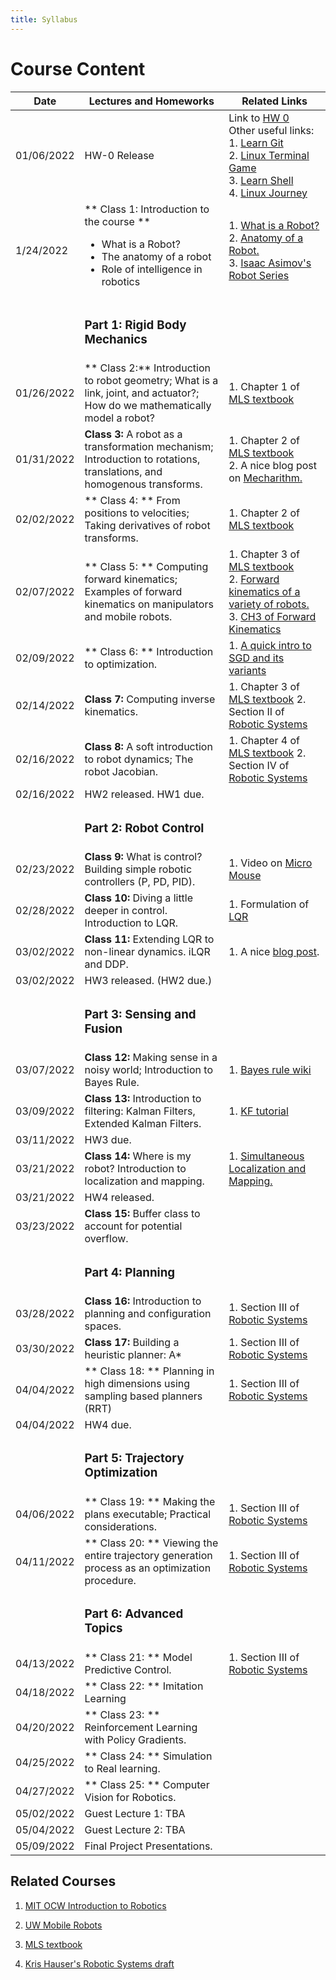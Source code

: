 ```yaml
---
title: Syllabus
---
```

# Course Content

| Date | Lectures and Homeworks | Related Links |
|---|---|---|
| 01/06/2022 | HW-0 Release | Link to [HW 0](http://localhost:3000/robot-intel-class/blog/first-assignment) <br /> Other useful links:<br /> 1. [Learn Git](https://learngitbranching.js.org/?locale=en_US) <br /> 2. [Linux Terminal Game](http://web.mit.edu/mprat/Public/web/Terminus/Web/main.html) <br /> 3. [Learn Shell](https://www.learnshell.org/) <br /> 4. [Linux Journey](https://linuxjourney.com/)|
| 1/24/2022 | ** Class 1: Introduction to the course ** <ul><li>What is a Robot?</li><li>The anatomy of a robot</li><li>Role of intelligence in robotics</li></ul> | 1. [What is a Robot?](https://robots.ieee.org/learn/what-is-a-robot/) <br />2. [Anatomy of a Robot.](http://motion.cs.illinois.edu/RoboticSystems/AnatomyOfARobot.html) <br />3. [Isaac Asimov's Robot Series](https://www.penguinrandomhouse.com/series/RBS/the-robot-series) |
| | <h3> Part 1:  Rigid Body Mechanics </h3>  | |
| 01/26/2022 | ** Class 2:** Introduction to robot geometry; What is a link, joint, and actuator?; How do we mathematically model a robot? |1. Chapter 1 of [MLS textbook](http://www.cse.lehigh.edu/~trink/Courses/RoboticsII/reading/murray-li-sastry-94-complete.pdf) |
| 01/31/2022 | **Class 3:** A robot as a transformation mechanism; Introduction to rotations, translations, and homogenous transforms. | 1. Chapter 2 of [MLS textbook](http://www.cse.lehigh.edu/~trink/Courses/RoboticsII/reading/murray-li-sastry-94-complete.pdf)<br /> 2. A nice blog post on [Mecharithm.](https://www.mecharithm.com/homogenous-transformation-matrices-configurations-in-robotics/) |
| 02/02/2022 | ** Class 4: ** From positions to velocities; Taking derivatives of robot transforms.  | 1. Chapter 2 of [MLS textbook](http://www.cse.lehigh.edu/~trink/Courses/RoboticsII/reading/murray-li-sastry-94-complete.pdf)|
| 02/07/2022 | ** Class 5: ** Computing forward kinematics; Examples of forward kinematics on manipulators and mobile robots. | 1. Chapter 3 of [MLS textbook](http://www.cse.lehigh.edu/~trink/Courses/RoboticsII/reading/murray-li-sastry-94-complete.pdf)<br /> 2. [Forward kinematics of a variety of robots.](https://www.sciencedirect.com/topics/engineering/forward-kinematics)<br/> 3. [CH3 of Forward Kinematics](https://users.cs.duke.edu/~brd/Teaching/Bio/asmb/current/Papers/chap3-forward-kinematics.pdf)| 
| 02/09/2022 |** Class 6: ** Introduction to optimization.  | 1. [A quick intro to SGD and its variants](https://ruder.io/optimizing-gradient-descent/) |
| 02/14/2022 | **Class 7:** Computing inverse kinematics.  | 1. Chapter 3 of [MLS textbook](http://www.cse.lehigh.edu/~trink/Courses/RoboticsII/reading/murray-li-sastry-94-complete.pdf) 2. Section II of [Robotic Systems](https://motion.cs.illinois.edu/RoboticSystems/)|
| 02/16/2022 | **Class 8:**  A soft introduction to robot dynamics; The robot Jacobian.  | 1. Chapter 4 of [MLS textbook](http://www.cse.lehigh.edu/~trink/Courses/RoboticsII/reading/murray-li-sastry-94-complete.pdf) 2. Section IV of [Robotic Systems](https://motion.cs.illinois.edu/RoboticSystems/)|
| 02/16/2022 |HW2 released. HW1 due. ||
| | <h3> Part 2: Robot Control</h3> | |
| 02/23/2022 | **Class 9:** What is control? Building simple robotic controllers (P, PD, PID).  |1. Video on [Micro Mouse](https://youtu.be/A4hzCcFikm0) | 
| 02/28/2022 | **Class 10:** Diving a little deeper in control. Introduction to LQR.  |1. Formulation of [LQR](https://www.cds.caltech.edu/~murray/courses/cds110/wi06/lqr.pdf)|
|03/02/2022|  **Class 11:** Extending LQR to non-linear dynamics. iLQR and DDP. | 1. A nice [blog post](https://jonathan-hui.medium.com/rl-lqr-ilqr-linear-quadratic-regulator-a5de5104c750).|
| 03/02/2022 |HW3 released. (HW2 due.) ||
| | <h3> Part 3: Sensing and Fusion</h3> | |
|03/07/2022 | **Class 12:** Making sense in a noisy world; Introduction to Bayes Rule. | 1. [Bayes rule wiki](https://en.wikipedia.org/wiki/Bayes%27_theorem)|
| 03/09/2022 |**Class 13:**  Introduction to filtering: Kalman Filters, Extended Kalman Filters. | 1. [KF tutorial](https://www.kalmanfilter.net/default.aspx)| 
| 03/11/2022 |HW3 due. ||
| 03/21/2022|**Class 14:** Where is my robot? Introduction to localization and mapping.|1. [Simultaneous Localization and Mapping.](https://people.eecs.berkeley.edu/~pabbeel/cs287-fa09/readings/Durrant-Whyte_Bailey_SLAM-tutorial-I.pdf) |
| 03/21/2022 |HW4 released. ||
| 03/23/2022 | **Class 15:** Buffer class to account for potential overflow.  | |
| |  <h3> Part 4: Planning</h3> | |
| 03/28/2022 | **Class 16:** Introduction to planning and configuration spaces. | 1. Section III of [Robotic Systems](https://motion.cs.illinois.edu/RoboticSystems/)|
| 03/30/2022 | **Class 17:** Building a heuristic planner: A* |1. Section III of [Robotic Systems](https://motion.cs.illinois.edu/RoboticSystems/) |
| 04/04/2022 | ** Class 18: ** Planning in high dimensions using sampling based planners (RRT) | 1. Section III of [Robotic Systems](https://motion.cs.illinois.edu/RoboticSystems/)|
| 04/04/2022  | HW4 due. ||
| | <h3>Part 5: Trajectory Optimization</h3> | |
| 04/06/2022 | ** Class 19: ** Making the plans executable; Practical considerations.| 1. Section III of [Robotic Systems](https://motion.cs.illinois.edu/RoboticSystems/)|
| 04/11/2022 | ** Class 20: ** Viewing the entire trajectory generation process as an optimization procedure. | 1. Section III of [Robotic Systems](https://motion.cs.illinois.edu/RoboticSystems/)|
| | <h3>Part 6: Advanced Topics</h3> | |
| 04/13/2022 |  ** Class 21: ** Model Predictive Control.| 1. Section III of [Robotic Systems](https://motion.cs.illinois.edu/RoboticSystems/)|
| 04/18/2022 |  ** Class 22: ** Imitation Learning| |
| 04/20/2022 | ** Class 23: ** Reinforcement Learning with Policy Gradients.| |
| 04/25/2022 | ** Class 24: ** Simulation to Real learning.| |
| 04/27/2022 | ** Class 25: ** Computer Vision for Robotics.| |
| 05/02/2022 | Guest Lecture 1: TBA| |
| 05/04/2022 | Guest Lecture 2: TBA| |
| 05/09/2022 | Final Project Presentations.| |



## Related Courses
1. [MIT OCW Introduction to Robotics](https://ocw.mit.edu/courses/mechanical-engineering/2-12-introduction-to-robotics-fall-2005/lecture-notes/)

2. [UW Mobile Robots](https://courses.cs.washington.edu/courses/cse490r/19sp/)

3. [MLS textbook](http://www.cse.lehigh.edu/~trink/Courses/RoboticsII/reading/murray-li-sastry-94-complete.pdf)

4. [Kris Hauser's Robotic Systems draft](https://motion.cs.illinois.edu/RoboticSystems/)

